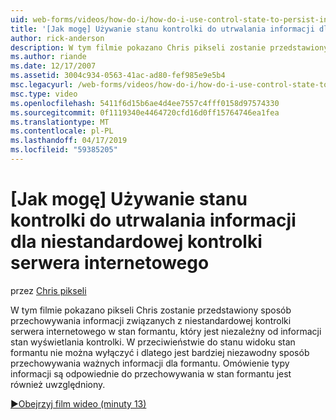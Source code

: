 ```yaml
---
uid: web-forms/videos/how-do-i/how-do-i-use-control-state-to-persist-information-for-a-custom-web-server-control
title: '[Jak mogę] Używanie stanu kontrolki do utrwalania informacji dla niestandardowej kontrolki serwera internetowego | Dokumentacja firmy Microsoft'
author: rick-anderson
description: W tym filmie pokazano Chris pikseli zostanie przedstawiony sposób przechowywania informacji związanych z niestandardowej kontrolki serwera internetowego w stan formantu, który jest niezależny od stanu widoku...
ms.author: riande
ms.date: 12/17/2007
ms.assetid: 3004c934-0563-41ac-ad80-fef985e9e5b4
msc.legacyurl: /web-forms/videos/how-do-i/how-do-i-use-control-state-to-persist-information-for-a-custom-web-server-control
msc.type: video
ms.openlocfilehash: 5411f6d15b6ae4d4ee7557c4fff0158d97574330
ms.sourcegitcommit: 0f1119340e4464720cfd16d0ff15764746ea1fea
ms.translationtype: MT
ms.contentlocale: pl-PL
ms.lasthandoff: 04/17/2019
ms.locfileid: "59385205"
---
```

# <a name="how-do-i-use-control-state-to-persist-information-for-a-custom-web-server-control"></a>[Jak mogę] Używanie stanu kontrolki do utrwalania informacji dla niestandardowej kontrolki serwera internetowego

przez [Chris pikseli](https://twitter.com/chrispels)

W tym filmie pokazano pikseli Chris zostanie przedstawiony sposób przechowywania informacji związanych z niestandardowej kontrolki serwera internetowego w stan formantu, który jest niezależny od informacji stan wyświetlania kontrolki. W przeciwieństwie do stanu widoku stan formantu nie można wyłączyć i dlatego jest bardziej niezawodny sposób przechowywania ważnych informacji dla formantu. Omówienie typy informacji są odpowiednie do przechowywania w stan formantu jest również uwzględniony.

[&#9654;Obejrzyj film wideo (minuty 13)](https://channel9.msdn.com/Blogs/ASP-NET-Site-Videos/how-do-i-use-control-state-to-persist-information-for-a-custom-web-server-control)
